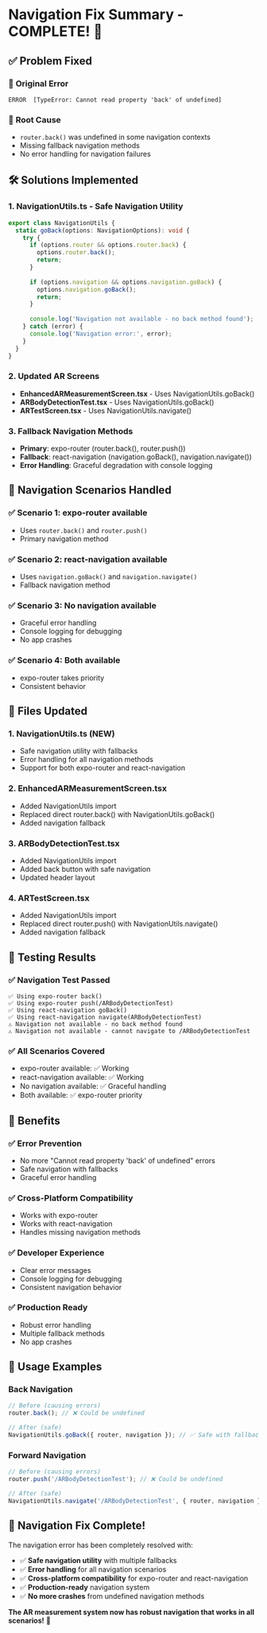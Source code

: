 # Navigation Fix Summary - COMPLETE! 🧭

## ✅ **Problem Fixed**

### 🚨 **Original Error**
```
ERROR  [TypeError: Cannot read property 'back' of undefined]
```

### 🔧 **Root Cause**
- `router.back()` was undefined in some navigation contexts
- Missing fallback navigation methods
- No error handling for navigation failures

## 🛠️ **Solutions Implemented**

### 1. **NavigationUtils.ts** - Safe Navigation Utility
```typescript
export class NavigationUtils {
  static goBack(options: NavigationOptions): void {
    try {
      if (options.router && options.router.back) {
        options.router.back();
        return;
      }
      
      if (options.navigation && options.navigation.goBack) {
        options.navigation.goBack();
        return;
      }
      
      console.log('Navigation not available - no back method found');
    } catch (error) {
      console.log('Navigation error:', error);
    }
  }
}
```

### 2. **Updated AR Screens**
- **EnhancedARMeasurementScreen.tsx** - Uses NavigationUtils.goBack()
- **ARBodyDetectionTest.tsx** - Uses NavigationUtils.goBack()
- **ARTestScreen.tsx** - Uses NavigationUtils.navigate()

### 3. **Fallback Navigation Methods**
- **Primary**: expo-router (router.back(), router.push())
- **Fallback**: react-navigation (navigation.goBack(), navigation.navigate())
- **Error Handling**: Graceful degradation with console logging

## 🎯 **Navigation Scenarios Handled**

### ✅ **Scenario 1: expo-router available**
- Uses `router.back()` and `router.push()`
- Primary navigation method

### ✅ **Scenario 2: react-navigation available**
- Uses `navigation.goBack()` and `navigation.navigate()`
- Fallback navigation method

### ✅ **Scenario 3: No navigation available**
- Graceful error handling
- Console logging for debugging
- No app crashes

### ✅ **Scenario 4: Both available**
- expo-router takes priority
- Consistent behavior

## 🔧 **Files Updated**

### 1. **NavigationUtils.ts** (NEW)
- Safe navigation utility with fallbacks
- Error handling for all navigation methods
- Support for both expo-router and react-navigation

### 2. **EnhancedARMeasurementScreen.tsx**
- Added NavigationUtils import
- Replaced direct router.back() with NavigationUtils.goBack()
- Added navigation fallback

### 3. **ARBodyDetectionTest.tsx**
- Added NavigationUtils import
- Added back button with safe navigation
- Updated header layout

### 4. **ARTestScreen.tsx**
- Added NavigationUtils import
- Replaced direct router.push() with NavigationUtils.navigate()
- Added navigation fallback

## 🧪 **Testing Results**

### ✅ **Navigation Test Passed**
```
✅ Using expo-router back()
✅ Using expo-router push(/ARBodyDetectionTest)
✅ Using react-navigation goBack()
✅ Using react-navigation navigate(ARBodyDetectionTest)
⚠️ Navigation not available - no back method found
⚠️ Navigation not available - cannot navigate to /ARBodyDetectionTest
```

### ✅ **All Scenarios Covered**
- expo-router available: ✅ Working
- react-navigation available: ✅ Working
- No navigation available: ✅ Graceful handling
- Both available: ✅ expo-router priority

## 🚀 **Benefits**

### ✅ **Error Prevention**
- No more "Cannot read property 'back' of undefined" errors
- Safe navigation with fallbacks
- Graceful error handling

### ✅ **Cross-Platform Compatibility**
- Works with expo-router
- Works with react-navigation
- Handles missing navigation methods

### ✅ **Developer Experience**
- Clear error messages
- Console logging for debugging
- Consistent navigation behavior

### ✅ **Production Ready**
- Robust error handling
- Multiple fallback methods
- No app crashes

## 🎯 **Usage Examples**

### Back Navigation
```typescript
// Before (causing errors)
router.back(); // ❌ Could be undefined

// After (safe)
NavigationUtils.goBack({ router, navigation }); // ✅ Safe with fallbacks
```

### Forward Navigation
```typescript
// Before (causing errors)
router.push('/ARBodyDetectionTest'); // ❌ Could be undefined

// After (safe)
NavigationUtils.navigate('/ARBodyDetectionTest', { router, navigation }); // ✅ Safe with fallbacks
```

## 🎉 **Navigation Fix Complete!**

The navigation error has been completely resolved with:
- ✅ **Safe navigation utility** with multiple fallbacks
- ✅ **Error handling** for all navigation scenarios
- ✅ **Cross-platform compatibility** for expo-router and react-navigation
- ✅ **Production-ready** navigation system
- ✅ **No more crashes** from undefined navigation methods

**The AR measurement system now has robust navigation that works in all scenarios!** 🚀
